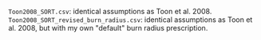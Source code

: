 `Toon2008_SORT.csv`: identical assumptions as Toon et al. 2008.
`Toon2008_SORT_revised_burn_radius.csv`: identical assumptions as Toon et al. 2008, but with my own "default" burn radius prescription.